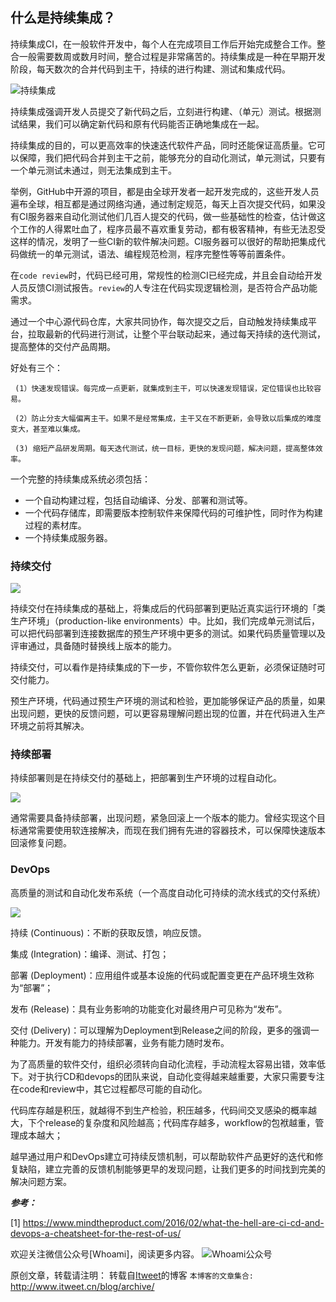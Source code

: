 什么是持续集成？    
---

持续集成CI，在一般软件开发中，每个人在完成项目工作后开始完成整合工作。整合一般需要数周或数月时间，整合过程是非常痛苦的。持续集成是一种在早期开发阶段，每天数次的合并代码到主干，持续的进行构建、测试和集成代码。

![持续集成](https://github.com/itweet/labs/raw/master/devops/img/ci.jpg)

持续集成强调开发人员提交了新代码之后，立刻进行构建、（单元）测试。根据测试结果，我们可以确定新代码和原有代码能否正确地集成在一起。

持续集成的目的，可以更高效率的快速迭代软件产品，同时还能保证高质量。它可以保障，我们把代码合并到主干之前，能够充分的自动化测试，单元测试，只要有一个单元测试未通过，则无法集成到主干。

举例，GitHub中开源的项目，都是由全球开发者一起开发完成的，这些开发人员遍布全球，相互都是通过网络沟通，通过制定规范，每天上百次提交代码，如果没有CI服务器来自动化测试他们几百人提交的代码，做一些基础性的检查，估计做这个工作的人得累吐血了，程序员最不喜欢重复劳动，都有极客精神，有些无法忍受这样的情况，发明了一些CI新的软件解决问题。CI服务器可以很好的帮助把集成代码做统一的单元测试，语法、编程规范检测，程序完整性等等前置条件。

在`code review`时，代码已经可用，常规性的检测CI已经完成，并且会自动给开发人员反馈CI测试报告。`review`的人专注在代码实现逻辑检测，是否符合产品功能需求。

通过一个中心源代码仓库，大家共同协作，每次提交之后，自动触发持续集成平台，拉取最新的代码进行测试，让整个平台联动起来，通过每天持续的迭代测试，提高整体的交付产品周期。

好处有三个：

```
 (1）快速发现错误。每完成一点更新，就集成到主干，可以快速发现错误，定位错误也比较容易。

 (2）防止分支大幅偏离主干。如果不是经常集成，主干又在不断更新，会导致以后集成的难度变大，甚至难以集成。

 (3) 缩短产品研发周期。每天迭代测试，统一目标，更快的发现问题，解决问题，提高整体效率。
```


一个完整的持续集成系统必须包括：

* 一个自动构建过程，包括自动编译、分发、部署和测试等。
* 一个代码存储库，即需要版本控制软件来保障代码的可维护性，同时作为构建过程的素材库。
* 一个持续集成服务器。

### 持续交付

![](https://github.com/itweet/labs/raw/master/devops/img/continuous-delivery.jpg)

持续交付在持续集成的基础上，将集成后的代码部署到更贴近真实运行环境的「类生产环境」（production-like environments）中。比如，我们完成单元测试后，可以把代码部署到连接数据库的预生产环境中更多的测试。如果代码质量管理以及评审通过，具备随时替换线上版本的能力。

持续交付，可以看作是持续集成的下一步，不管你软件怎么更新，必须保证随时可交付能力。

预生产环境，代码通过预生产环境的测试和检验，更加能够保证产品的质量，如果出现问题，更快的反馈问题，可以更容易理解问题出现的位置，并在代码进入生产环境之前将其解决。


### 持续部署

持续部署则是在持续交付的基础上，把部署到生产环境的过程自动化。

![](https://github.com/itweet/labs/raw/master/devops/img/continuous-deployment.jpg)

通常需要具备持续部署，出现问题，紧急回滚上一个版本的能力。曾经实现这个目标通常需要使用软连接解决，而现在我们拥有先进的容器技术，可以保障快速版本回滚修复问题。

### DevOps

高质量的测试和自动化发布系统（一个高度自动化可持续的流水线式的交付系统）

![](https://github.com/itweet/labs/raw/master/devops/img/devops.png)

持续 (Continuous)：不断的获取反馈，响应反馈。

集成 (Integration)：编译、测试、打包；

部署 (Deployment)：应用组件或基本设施的代码或配置变更在产品环境生效称为“部署”；

发布 (Release)：具有业务影响的功能变化对最终用户可见称为“发布”。

交付 (Delivery)：可以理解为Deployment到Release之间的阶段，更多的强调一种能力。开发有能力的持续部署，业务有能力随时发布。

为了高质量的软件交付，组织必须转向自动化流程，手动流程太容易出错，效率低下。对于执行CD和devops的团队来说，自动化变得越来越重要，大家只需要专注在code和review中，其它过程都尽可能的自动化。

代码库存越是积压，就越得不到生产检验，积压越多，代码间交叉感染的概率越大，下个release的复杂度和风险越高；代码库存越多，workflow的包袱越重，管理成本越大；

越早通过用户和DevOps建立可持续反馈机制，可以帮助软件产品更好的迭代和修复缺陷，建立完善的反馈机制能够更早的发现问题，让我们更多的时间找到完美的解决问题方案。


***参考：***

[1] https://www.mindtheproduct.com/2016/02/what-the-hell-are-ci-cd-and-devops-a-cheatsheet-for-the-rest-of-us/

欢迎关注微信公众号[Whoami]，阅读更多内容。
![Whoami公众号](https://github.com/itweet/labs/raw/master/common/img/weixin_public.gif)

原创文章，转载请注明： 转载自[Itweet](http://www.itweet.cn)的博客
`本博客的文章集合:` http://www.itweet.cn/blog/archive/




